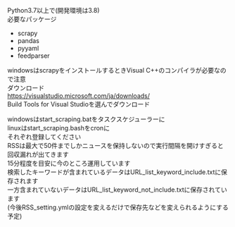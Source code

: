 Python3.7以上で(開発環境は3.8)  
必要なパッケージ
- scrapy
- pandas
- pyyaml
- feedparser

windowsはscrapyをインストールするときVisual C++のコンパイラが必要なので注意  
ダウンロード  
https://visualstudio.microsoft.com/ja/downloads/  
Build Tools for Visual Studioを選んでダウンロード  

windowsはstart_scraping.batをタスクスケジューラーに  
linuxはstart_scraping.bashをcronに  
それぞれ登録してください  
RSSは最大で50件までしかニュースを保持しないので実行間隔を開けすぎると回収漏れが出てきます  
15分程度を目安に今のところ運用しています  
検索したキーワードが含まれているデータはURL_list_keyword_include.txtに保存されます    
一方含まれていないデータはURL_list_keyword_not_include.txtに保存されています  
(今後RSS_setting.ymlの設定を変えるだけで保存先などを変えられるようにする予定)